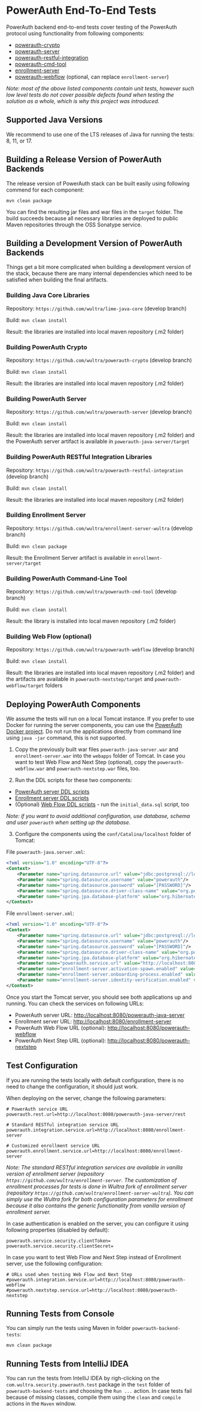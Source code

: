 # PowerAuth End-To-End Tests

PowerAuth backend end-to-end tests cover testing of the PowerAuth protocol using functionality from following components:
- [powerauth-crypto](https://github.com/wultra/powerauth-crypto)
- [powerauth-server](https://github.com/wultra/powerauth-server)
- [powerauth-restful-integration](https://github.com/wultra/powerauth-restful-integration)
- [powerauth-cmd-tool](https://github.com/wultra/powerauth-cmd-tool)
- [enrollment-server](https://github.com/wultra/enrollment-server-wultra)
- [powerauth-webflow](https://github.com/wultra/powerauth-webflow) (optional, can replace `enrollment-server`)

_Note: most of the above listed components contain unit tests, however such low level tests do not cover possible defects found when testing the solution as a whole, which is why this project was introduced._

## Supported Java Versions

We recommend to use one of the LTS releases of Java for running the tests: 8, 11, or 17.

## Building a Release Version of PowerAuth Backends

The release version of PowerAuth stack can be built easily using following commend for each component:

`mvn clean package`

You can find the resulting jar files and war files in the `target` folder. The build succeeds because all necessary libraries are deployed to public Maven repositories through the OSS Sonatype service.

## Building a Development Version of PowerAuth Backends

Things get a bit more complicated when building a development version of the stack, because there are many internal dependencies which need to be satisfied when building the final artifacts.

### Building Java Core Libraries

Repository: `https://github.com/wultra/lime-java-core` (develop branch)

Build: `mvn clean install`

Result: the libraries are installed into local maven repository (.m2 folder)

### Building PowerAuth Crypto

Repository: `https://github.com/wultra/powerauth-crypto` (develop branch)

Build: `mvn clean install`

Result: the libraries are installed into local maven repository (.m2 folder)

### Building PowerAuth Server

Repository: `https://github.com/wultra/powerauth-server` (develop branch)

Build: `mvn clean install`

Result: the libraries are installed into local maven repository (.m2 folder) and the PowerAuth server artifact is available in `powerauth-java-server/target`

### Building PowerAuth RESTful Integration Libraries

Repository: `https://github.com/wultra/powerauth-restful-integration` (develop branch)

Build: `mvn clean install`

Result: the libraries are installed into local maven repository (.m2 folder)

### Building Enrollment Server

Repository: `https://github.com/wultra/enrollment-server-wultra` (develop branch)

Build: `mvn clean package`

Result: the Enrollment Server artifact is available in `enrollment-server/target`

### Building PowerAuth Command-Line Tool

Repository: `https://github.com/wultra/powerauth-cmd-tool` (develop branch)

Build: `mvn clean install`

Result: the library is installed into local maven repository (.m2 folder)

### Building Web Flow (optional)

Repository: `https://github.com/wultra/powerauth-webflow` (develop branch)

Build: `mvn clean install`

Result: the libraries are installed into local maven repository (.m2 folder) and the artifacts are available in `powerauth-nextstep/target` and `powerauth-webflow/target` folders

## Deploying PowerAuth Components

We assume the tests will run on a local Tomcat instance. If you prefer to use Docker for running the server components, you can use the [PowerAuth Docker project](https://github.com/wultra/powerauth-docker). Do not run the applications directly from command line using `java -jar` command, this is not supported.

1. Copy the previously built war files `powerauth-java-server.war` and `enrollment-server.war` into the `webapps` folder of Tomcat. In case you want to test Web Flow and Next Step (optional), copy the `powerauth-webflow.war` and `powerauth-nextstep.war` files, too.

2. Run the DDL scripts for these two components:
 - [PowerAuth server DDL scripts](https://github.com/wultra/powerauth-server/tree/develop/docs/sql)
 - [Enrollment server DDL scripts](https://github.com/wultra/enrollment-server/tree/develop/docs/sql)
 - (Optional) [Web Flow DDL scripts](https://github.com/wultra/powerauth-webflow/tree/develop/docs/sql) - run the `initial_data.sql` script, too

_Note: if you want to avoid additional configuration, use database, schema and user `powerauth` when setting up the database._ 

3. Configure the components using the `conf/Catalina/localhost` folder of Tomcat:

File `powerauth-java.server.xml`:
```xml
<?xml version="1.0" encoding="UTF-8"?>
<Context>
    <Parameter name="spring.datasource.url" value="jdbc:postgresql://localhost:5432/powerauth"/>
    <Parameter name="spring.datasource.username" value="powerauth"/>
    <Parameter name="spring.datasource.password" value="[PASSWORD]"/>
    <Parameter name="spring.datasource.driver-class-name" value="org.postgresql.Driver"/>
    <Parameter name="spring.jpa.database-platform" value="org.hibernate.dialect.PostgreSQLDialect"/>
</Context>
```

File `enrollment-server.xml`:
```xml
<?xml version="1.0" encoding="UTF-8"?>
<Context>
    <Parameter name="spring.datasource.url" value="jdbc:postgresql://localhost:5432/powerauth"/>
    <Parameter name="spring.datasource.username" value="powerauth"/>
    <Parameter name="spring.datasource.password" value="[PASSWORD]"/>
    <Parameter name="spring.datasource.driver-class-name" value="org.postgresql.Driver"/>
    <Parameter name="spring.jpa.database-platform" value="org.hibernate.dialect.PostgreSQLDialect"/>
    <Parameter name="powerauth.service.url" value="http://localhost:8080/powerauth-java-server/rest"/>
    <Parameter name="enrollment-server.activation-spawn.enabled" value="true"/>
    <Parameter name="enrollment-server.onboarding-process.enabled" value="true"/>
    <Parameter name="enrollment-server.identity-verification.enabled" value="true"/>
</Context>
```

Once you start the Tomcat server, you should see both applications up and running. You can check the services on following URLs:

- PowerAuth server URL: [http://localhost:8080/powerauth-java-server]()
- Enrollment server URL: [http://localhost:8080/enrollment-server]()
- PowerAuth Web Flow URL (optional): [http://localhost:8080/powerauth-webflow]()
- PowerAuth Next Step URL (optional): [http://localhost:8080/powerauth-nextstep]()

## Test Configuration

If you are running the tests locally with default configuration, there is no need to change the configuration, it should just work.

When deploying on the server, change the following parameters:

```properties
# PowerAuth service URL
powerauth.rest.url=http://localhost:8080/powerauth-java-server/rest

# Standard RESTful integration service URL
powerauth.integration.service.url=http://localhost:8080/enrollment-server

# Customized enrollment service URL
powerauth.enrollment.service.url=http://localhost:8080/enrollment-server
```

_Note: The standard RESTful integration services are available in vanilla version of enrollment server (repository `https://github.com/wultra/enrollment-server`. The customization of enrollment processes for tests is done in Wultra fork of enrollment server (repository `https://github.com/wultra/enrollment-server-wultra`). You can simply use the Wultra fork for both configuration parameters for enrollment because it also contains the generic functionality from vanilla version of enrollment server._

In case authentication is enabled on the server, you can configure it using following properties (disabled by default):
```properties
powerauth.service.security.clientToken=
powerauth.service.security.clientSecret=
```

In case you want to test Web Flow and Next Step instead of Enrollment server, use the following configuration:
```properties
# URLs used when testing Web Flow and Next Step
#powerauth.integration.service.url=http://localhost:8080/powerauth-webflow
#powerauth.nextstep.service.url=http://localhost:8080/powerauth-nextstep
```

## Running Tests from Console

You can simply run the tests using Maven in folder `powerauth-backend-tests`:

```shell
mvn clean package
```

## Running Tests from IntelliJ IDEA

You can run the tests from IntelliJ IDEA by righ-clicking on the `com.wultra.security.powerauth.test` package in the `test` folder of `powerauth-backend-tests` and choosing the `Run ...` action. In case tests fail because of missing classes, compile them using the `clean` and `compile` actions in the `Maven` window.
